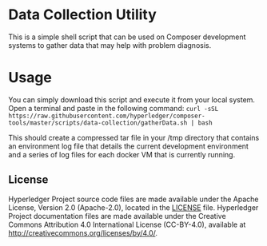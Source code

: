 # Data Collection Utility

This is a simple shell script that can be used on Composer development systems to gather data that may help with problem diagnosis. 

# Usage
You can simply download this script and execute it from your local system. 
Open a terminal and paste in the following command:
`curl -sSL https://raw.githubusercontent.com/hyperledger/composer-tools/master/scripts/data-collection/gatherData.sh | bash`

This should create a compressed tar file in your /tmp directory that contains an environment log file that details the current development environment and a series of log files for each docker VM that is currently running.

## License <a name="license"></a>
Hyperledger Project source code files are made available under the Apache License, Version 2.0 (Apache-2.0), located in the [LICENSE](LICENSE.txt) file. Hyperledger Project documentation files are made available under the Creative Commons Attribution 4.0 International License (CC-BY-4.0), available at http://creativecommons.org/licenses/by/4.0/.